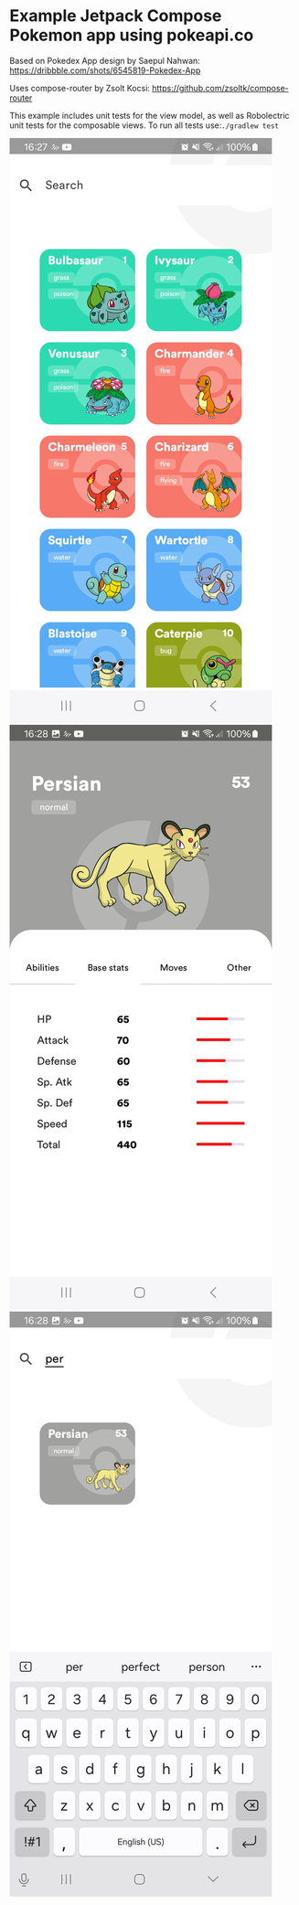 # Example Jetpack Compose Pokemon app using pokeapi.co

Based on Pokedex App design by Saepul Nahwan: https://dribbble.com/shots/6545819-Pokedex-App

Uses compose-router by Zsolt Kocsi: https://github.com/zsoltk/compose-router

This example includes unit tests for the view model, as well as Robolectric unit tests for
the composable views. To run all tests use:`./gradlew test`

![Alt text](screenshot1.jpg?raw=true)
![Alt text](screenshot2.jpg?raw=true)
![Alt text](screenshot3.jpg?raw=true)
